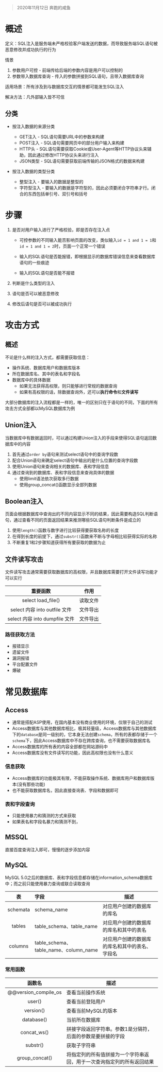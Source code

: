 > 2020年11月12日 奔跑的咸鱼

# 概述

定义：SQL注入是服务端未严格校验客户端发送的数据，而导致服务端SQL语句被恶意修改并成功执行的行为

情景

1. 参数用户可控 - 前端传给后端的参数内容是用户可以控制的
2. 参数带入数据库查询 - 传入的参数拼接到SQL语句，且带入数据库查询

适用场景：所有涉及到与数据库交互的情景都可能发生SQL注入

解决方法：凡外部输入皆不可信

## 分类

- 按注入数据的来源分类
  - GET注入 - SQL语句需要URL中的参数来构建
  - POST注入 - SQL语句需要网页中的部分用户输入来构建
  - HTTP头 - SQL语句需要获取Cookie或User-Agent等HTTP协议头来辅助，因此通过修改HTTP协议头来进行注入
  - JSON类型 - SQL语句需要获取前端传输的JSON格式的数据来构建
  
- 按注入数据的类型分类
  - 整型注入 - 要输入的数据是整型的
  - 字符型注入 - 要输入的数据是字符型的，因此必须要闭合字符串才行。闭合的东西包括单引号、双引号和括号
  

# 步骤

1. 是否对用户输入进行了严格校验，即是否存在注入点

   - 可控参数的不同输入能否影响页面的改变，类似输入`id = 1 and 1 = 1`和`id = 1 and 1 = 2`时，页面一个正常一个错误

   - 输入的SQL语句是否能报错，即根据显示的数据库错误信息来查看数据库语句的一些痕迹
   - 输入的SQL语句是否能不报错
2. 判断是什么类型的注入
3. 语句是否可以被恶意修改
4. 修改后语句是否可以被成功执行

# 攻击方式

## 概述

不论是什么样的注入方式，都需要获取信息：

- 操作系统、数据库用户和数据库版本
- 所在数据库名、其中的表名和字段名
- 数据库中的具体数据
  - 如果无法获得高权限，则只能够进行常规的数据查询
  - 如果有高权限的话，除数据查询外，还可以**执行命令**和**文件读写**

大部分数据库的注入流程都是一样的，唯一的区别只在于语句的不同，下面的所有攻击方式全部都以MySQL数据库为例

## Union注入

当数据库中有数据返回时，可以通过构建Union注入的手段来使得SQL语句返回数据库中的内容

1. 首先通过`order by`语句来测试select语句中的查询字段数
2. 配合Union语句来确定select语句中输出的是什么位置的查询字段数
3. 使用Union语句来查询相关的数据库、表和字段信息
4. 通过查询到的数据库、表和字段信息来查询具体的数据
   - 使用limit语法依次获取多行数据
   - 使用group_concat()函数显示全部列数据

## Boolean注入

页面会根据数据库中查询出的不同内容显示不同的结果，因此需要构造SQL判断语句，通过查看不同的页面返回结果来推测哪些SQL语句判断条件是成立的

1. 使用`length()`函数与数字进行比较获得要获取名称的长度
2. 在得到长度的前提下，通过`substr()`函数来不断与字母相比较获得实际的名称
3. 不断重复1和2步骤知道获得所有要获取的数据为止

## 文件读写攻击

文件读写攻击通常需要获取数据库的高权限，并且数据库需要打开文件读写功能才可以实行

|            重要函数            | 作用     |
| :----------------------------: | -------- |
|       select load_file()       | 读取文件 |
| select 内容 into outfile 文件  | 文件导出 |
| select 内容 into dumpfile 文件 | 文件导出 |

### 路径获取方法

- 报错显示
- 遗留文件
- 漏洞报错
- 平台配置文件
- 爆破

# 常见数据库

## Access

- 通常是搭配ASP使用，在国内基本没有商业使用的环境，仅限于自己的测试
- Access数据库与其他数据库相比，极其轻量级，Access数据库与其他数据库下的`database`是同一级别的，它本身无法创建`schema`，所有的表都存储于一个`schema`下，因此Access数据库中不存在跨库查询，也不需要获取数据库名
- Access数据库的所有表的内容全部都在网站源码中
- Access数据库没有文件读写的功能，因此高权限也没有什么意义

### 信息获取

- Access数据库的功能极其有限，不能获取操作系统、数据库用户和数据库版本(没有那些功能)
- 也不能获取数据库名，因此直接查询表、字段和数据即可

### 表和字段查询

- 只能使用暴力和猜测的方式来获取
- 如果表名和字段名暴力和猜测不到，

## MSSQL

直接百度查询注入即可，慢慢的逐步添加内容

## MySQL

MySQL 5.0之后的数据库、表和字段信息都存储在information_schema数据库中；而之前只能使用暴力查询或联合读取查询

|    表    | 字段                                  | 描述                                           |
| :------: | :------------------------------------ | ---------------------------------------------- |
| schemata | schema_name                           | 对应用户创建的数据库的库名                     |
|  tables  | table_schema、table_name              | 对应用户创建的数据库的库名和其中的表名         |
| columns  | table_schema、table_name、column_name | 对应用户创建的数据库的库名和其中的表名、字段名 |

### 常用函数

|        函数名        | 描述                                                         |
| :------------------: | ------------------------------------------------------------ |
| @@version_compile_os | 查看当前操作系统                                             |
|        user()        | 查看当前登陆用户                                             |
|      version()       | 查看当前MySQL的版本                                          |
|      database()      | 当前所在数据库                                               |
|     concat_ws()      | 拼接字段返回字符串。参数1是分隔符，后面的参数是要拼接的字段  |
|       substr()       | 获取子字符串                                                 |
|    group_concat()    | 将指定列的所有值拼接为一个字符串返回，用于一次查询指定列的所有返回结果 |
